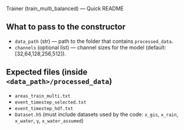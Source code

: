 Trainer (train_multi_balanced) — Quick README


What to pass to the constructor
------------------------------
- `data_path` (str) — path to the folder that contains `processed_data`.
- `channels` (optional list) — channel sizes for the model (default: [32,64,128,256,512]).

Expected files (inside `<data_path>/processed_data`)
--------------------------------------------------
- `areas_train_multi.txt`
- `event_timestep_selected.txt`
- `event_timestep_hdf.txt`
- `Dataset.h5` (must include datasets used by the code: `x_gis`, `x_rain`, `x_water`, `y`, `x_water_assumed`)

